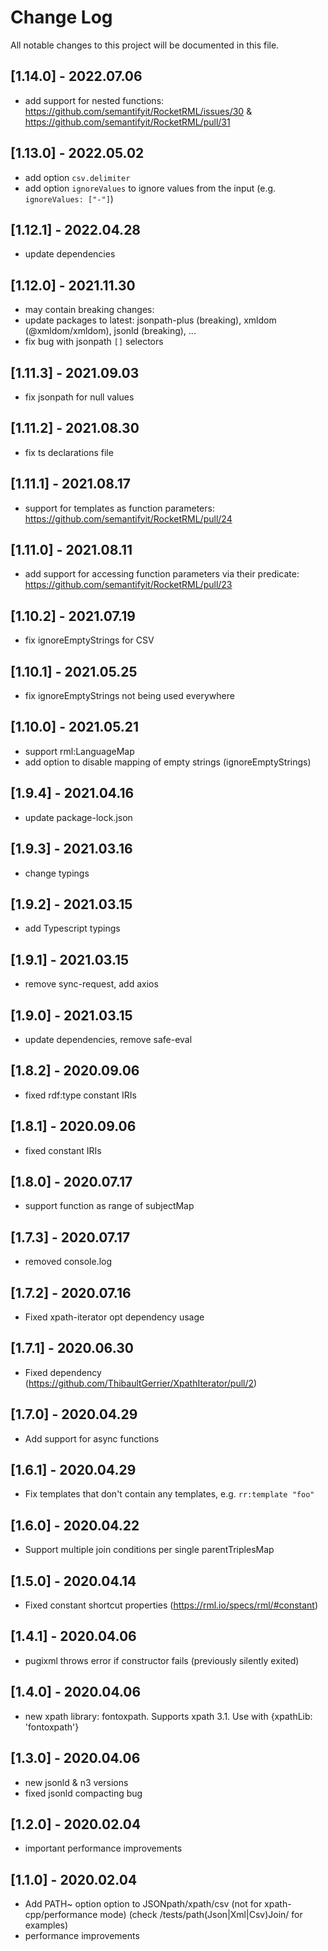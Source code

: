 # Change Log

All notable changes to this project will be documented in this file.

## [1.14.0] - 2022.07.06

- add support for nested functions: https://github.com/semantifyit/RocketRML/issues/30 & https://github.com/semantifyit/RocketRML/pull/31

## [1.13.0] - 2022.05.02

- add option `csv.delimiter`
- add option `ignoreValues` to ignore values from the input (e.g. `ignoreValues: ["-"]`)

## [1.12.1] - 2022.04.28

- update dependencies

## [1.12.0] - 2021.11.30

- may contain breaking changes:
- update packages to latest: jsonpath-plus (breaking), xmldom (@xmldom/xmldom), jsonld (breaking), ...
- fix bug with jsonpath `[]` selectors

## [1.11.3] - 2021.09.03

- fix jsonpath for null values

## [1.11.2] - 2021.08.30

- fix ts declarations file

## [1.11.1] - 2021.08.17

- support for templates as function parameters: https://github.com/semantifyit/RocketRML/pull/24

## [1.11.0] - 2021.08.11

- add support for accessing function parameters via their predicate: https://github.com/semantifyit/RocketRML/pull/23

## [1.10.2] - 2021.07.19

- fix ignoreEmptyStrings for CSV

## [1.10.1] - 2021.05.25

- fix ignoreEmptyStrings not being used everywhere

## [1.10.0] - 2021.05.21

- support rml:LanguageMap
- add option to disable mapping of empty strings (ignoreEmptyStrings)

## [1.9.4] - 2021.04.16

- update package-lock.json

## [1.9.3] - 2021.03.16

- change typings

## [1.9.2] - 2021.03.15

- add Typescript typings

## [1.9.1] - 2021.03.15

- remove sync-request, add axios

## [1.9.0] - 2021.03.15

- update dependencies, remove safe-eval

## [1.8.2] - 2020.09.06

- fixed rdf:type constant IRIs

## [1.8.1] - 2020.09.06

- fixed constant IRIs

## [1.8.0] - 2020.07.17

- support function as range of subjectMap

## [1.7.3] - 2020.07.17

- removed console.log

## [1.7.2] - 2020.07.16

- Fixed xpath-iterator opt dependency usage

## [1.7.1] - 2020.06.30

- Fixed dependency (https://github.com/ThibaultGerrier/XpathIterator/pull/2)

## [1.7.0] - 2020.04.29

- Add support for async functions

## [1.6.1] - 2020.04.29

- Fix templates that don't contain any templates, e.g. `rr:template "foo"`

## [1.6.0] - 2020.04.22

- Support multiple join conditions per single parentTriplesMap

## [1.5.0] - 2020.04.14

- Fixed constant shortcut properties (https://rml.io/specs/rml/#constant)

## [1.4.1] - 2020.04.06

- pugixml throws error if constructor fails (previously silently exited)

## [1.4.0] - 2020.04.06

- new xpath library: fontoxpath. Supports xpath 3.1. Use with {xpathLib: 'fontoxpath'}


## [1.3.0] - 2020.04.06

- new jsonld & n3 versions
- fixed jsonld compacting bug


## [1.2.0] - 2020.02.04

- important performance improvements

## [1.1.0] - 2020.02.04

- Add PATH~ option option to JSONpath/xpath/csv (not for xpath-cpp/performance mode) (check /tests/path(Json|Xml|Csv)Join/ for examples)
- performance improvements
